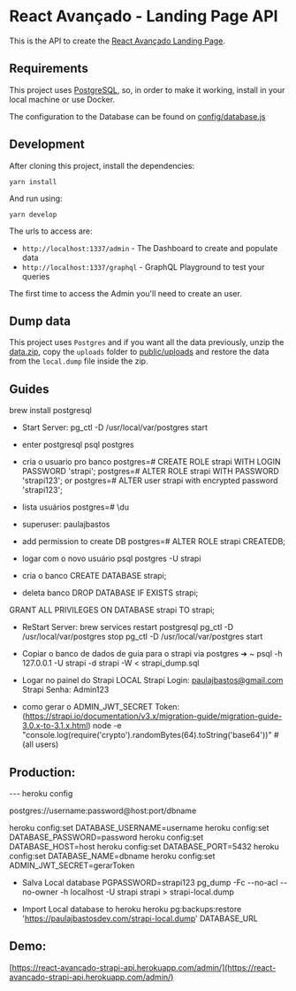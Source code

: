 # React Avançado - Landing Page API

This is the API to create the [React Avançado Landing Page](https://reactavancado.com.br/).

## Requirements

This project uses [PostgreSQL](https://www.postgresql.org/), so, in order to make it working, install in your local machine or use Docker.

The configuration to the Database can be found on [config/database.js](config/database.js)

## Development

After cloning this project, install the dependencies:

```
yarn install
```

And run using:

```
yarn develop
```

The urls to access are:

- `http://localhost:1337/admin` - The Dashboard to create and populate data
- `http://localhost:1337/graphql` - GraphQL Playground to test your queries

The first time to access the Admin you'll need to create an user.

## Dump data

This project uses `Postgres` and if you want all the data previously, unzip the [data.zip](data.zip), copy the `uploads` folder to [public/uploads](public/uploads) and restore the data from the `local.dump` file inside the zip.


## Guides

brew install postgresql

- Start Server:
pg_ctl -D /usr/local/var/postgres start

- enter postgresql
psql postgres

- cria o usuario pro banco
postgres=# CREATE ROLE strapi WITH LOGIN PASSWORD 'strapi';
postgres=# ALTER ROLE strapi WITH PASSWORD 'strapi123'; 
or
postgres=# ALTER user strapi with encrypted password 'strapi123';


- lista usuários
postgres=# \du
- superuser: paulajbastos

- add permission to create DB
postgres=# ALTER ROLE strapi CREATEDB;

- logar com o novo usuário
psql postgres -U strapi

- cria o banco
CREATE DATABASE strapi;

- deleta banco
DROP DATABASE IF EXISTS strapi;

GRANT ALL PRIVILEGES ON DATABASE strapi TO strapi;

- ReStart Server:
brew services restart postgresql
pg_ctl -D /usr/local/var/postgres stop
pg_ctl -D /usr/local/var/postgres start

- Copiar o banco de dados de guia para o strapi via postgres
➜ ~ psql -h 127.0.0.1 -U strapi -d strapi -W < strapi_dump.sql


- Logar no painel do Strapi LOCAL
Strapi Login: paulajbastos@gmail.com
Strapi Senha: Admin123


- como gerar o ADMIN_JWT_SECRET Token:
(https://strapi.io/documentation/v3.x/migration-guide/migration-guide-3.0.x-to-3.1.x.html)
node -e "console.log(require('crypto').randomBytes(64).toString('base64'))" # (all users)


## Production:

--- heroku config

postgres://username:password@host:port/dbname

heroku config:set DATABASE_USERNAME=username
heroku config:set DATABASE_PASSWORD=password
heroku config:set DATABASE_HOST=host
heroku config:set DATABASE_PORT=5432
heroku config:set DATABASE_NAME=dbname
heroku config:set ADMIN_JWT_SECRET=gerarToken

- Salva Local database
PGPASSWORD=strapi123 pg_dump -Fc --no-acl --no-owner -h localhost -U strapi strapi > strapi-local.dump

- Import Local database to heroku
heroku pg:backups:restore 'https://paulajbastosdev.com/strapi-local.dump' DATABASE_URL


## Demo:

[https://react-avancado-strapi-api.herokuapp.com/admin/](https://react-avancado-strapi-api.herokuapp.com/admin/)
